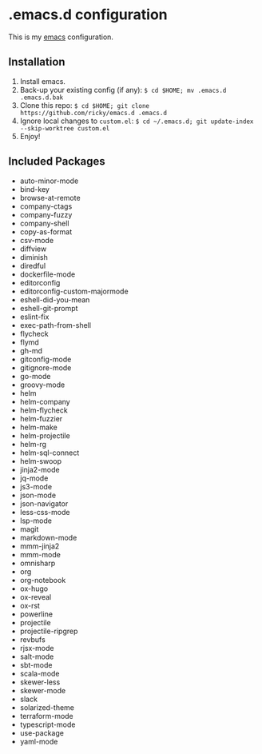 # .emacs.d configuration

This is my [emacs](https://www.gnu.org/software/emacs/) configuration.

## Installation

1. Install emacs.
2. Back-up your existing config (if any): `$ cd $HOME; mv .emacs.d .emacs.d.bak`
3. Clone this repo: `$ cd $HOME; git clone https://github.com/ricky/emacs.d .emacs.d`
4. Ignore local changes to `custom.el`: `$ cd ~/.emacs.d; git update-index --skip-worktree custom.el`
5. Enjoy!

## Included Packages

* auto-minor-mode
* bind-key
* browse-at-remote
* company-ctags
* company-fuzzy
* company-shell
* copy-as-format
* csv-mode
* diffview
* diminish
* diredful
* dockerfile-mode
* editorconfig
* editorconfig-custom-majormode
* eshell-did-you-mean
* eshell-git-prompt
* eslint-fix
* exec-path-from-shell
* flycheck
* flymd
* gh-md
* gitconfig-mode
* gitignore-mode
* go-mode
* groovy-mode
* helm
* helm-company
* helm-flycheck
* helm-fuzzier
* helm-make
* helm-projectile
* helm-rg
* helm-sql-connect
* helm-swoop
* jinja2-mode
* jq-mode
* js3-mode
* json-mode
* json-navigator
* less-css-mode
* lsp-mode
* magit
* markdown-mode
* mmm-jinja2
* mmm-mode
* omnisharp
* org
* org-notebook
* ox-hugo
* ox-reveal
* ox-rst
* powerline
* projectile
* projectile-ripgrep
* revbufs
* rjsx-mode
* salt-mode
* sbt-mode
* scala-mode
* skewer-less
* skewer-mode
* slack
* solarized-theme
* terraform-mode
* typescript-mode
* use-package
* yaml-mode
